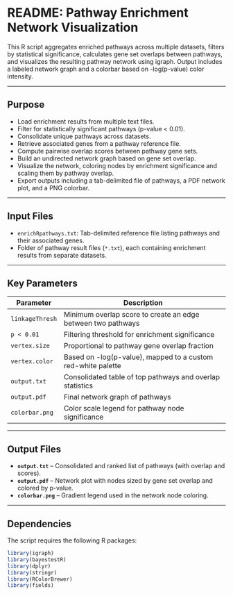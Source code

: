 # README: Pathway Enrichment Network Visualization

This R script aggregates enriched pathways across multiple datasets, filters by statistical significance, calculates gene set overlaps between pathways, and visualizes the resulting pathway network using igraph. Output includes a labeled network graph and a colorbar based on -log(p-value) color intensity.

---

## Purpose

- Load enrichment results from multiple text files.
- Filter for statistically significant pathways (p-value < 0.01).
- Consolidate unique pathways across datasets.
- Retrieve associated genes from a pathway reference file.
- Compute pairwise overlap scores between pathway gene sets.
- Build an undirected network graph based on gene set overlap.
- Visualize the network, coloring nodes by enrichment significance and scaling them by pathway overlap.
- Export outputs including a tab-delimited file of pathways, a PDF network plot, and a PNG colorbar.

---

## Input Files

- `enrichRpathways.txt`: Tab-delimited reference file listing pathways and their associated genes.
- Folder of pathway result files (`*.txt`), each containing enrichment results from separate datasets.

---

## Key Parameters

| Parameter         | Description                                                    |
|------------------|----------------------------------------------------------------|
| `linkageThresh`  | Minimum overlap score to create an edge between two pathways   |
| `p < 0.01`       | Filtering threshold for enrichment significance                |
| `vertex.size`    | Proportional to pathway gene overlap fraction                  |
| `vertex.color`   | Based on -log(p-value), mapped to a custom red-white palette   |
| `output.txt`     | Consolidated table of top pathways and overlap statistics      |
| `output.pdf`     | Final network graph of pathways                                |
| `colorbar.png`   | Color scale legend for pathway node significance               |

---

## Output Files

- **`output.txt`** – Consolidated and ranked list of pathways (with overlap and scores).
- **`output.pdf`** – Network plot with nodes sized by gene set overlap and colored by p-value.
- **`colorbar.png`** – Gradient legend used in the network node coloring.

---

## Dependencies

The script requires the following R packages:

```r
library(igraph)
library(bayestestR)
library(dplyr)
library(stringr)
library(RColorBrewer)
library(fields)
